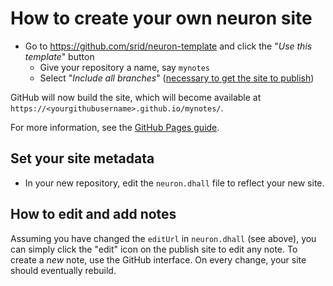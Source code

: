 # How to create your own neuron site

- Go to <https://github.com/srid/neuron-template> and click the "*Use this template*" button
  - Give your repository a name, say `mynotes`
  - Select "*Include all branches*" ([necessary to get the site to publish](https://stackoverflow.com/a/47368231/55246))

GitHub will now build the site, which will become available at `https://<yourgithubusername>.github.io/mynotes/`.

For more information, see the [GitHub Pages guide](https://help.github.com/en/github/working-with-github-pages).

## Set your site metadata

- In your new repository, edit the `neuron.dhall` file to reflect your new site.

## How to edit and add notes

Assuming you have changed the `editUrl` in `neuron.dhall` (see above), you can simply click the "edit" icon on the publish site to edit any note. To create a *new* note, use the GitHub interface. On every change, your site should eventually rebuild.

